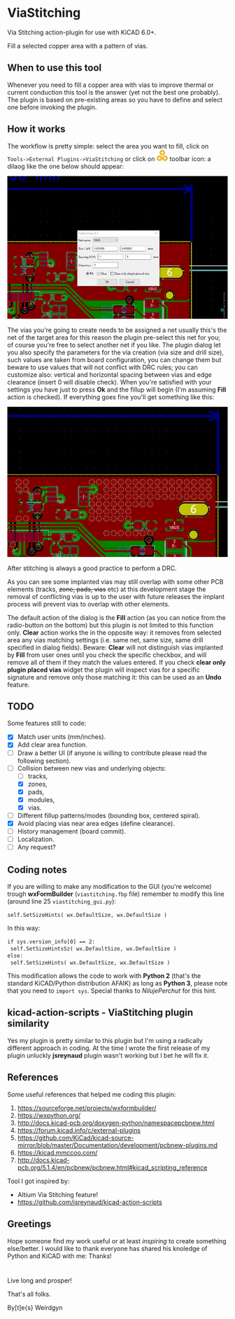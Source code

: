 # ViaStitching

Via Stitching action-plugin for use with KiCAD 6.0+.

Fill a selected copper area with a pattern of vias.

## When to use this tool

Whenever you need to fill a copper area with vias to improve thermal or current conduction this tool is the answer (yet not the best one probably). The plugin is based on pre-existing areas so you have to define and select one before invoking the plugin.

## How it works

The workflow is pretty simple: select the area you want to fill, click on ```Tools->External Plugins->ViaStitching``` or click on ![AddNet icon](viastitching.png?raw=true) toolbar icon: a dilaog like the one below should appear:

![AddNet dialog](pictures/viastitching_dialog.PNG?raw=true "ViaStitching dialog")

The vias you're going to create needs to be assigned a net usually this's the net of the target area for this reason the plugin pre-select this net for you; of course you're free to select another net if you like.
The plugin dialog let you also specify the parameters for the via creation (via size and drill size), such values are taken from board configuration, you can change them but beware to use values that will not conflict with DRC rules; you can customize also: vertical and horizontal spacing between vias and edge clearance (insert 0 will disable check).
When you're satisfied with your settings you have just to press __Ok__ and the fillup will begin (I'm assuming __Fill__ action is checked).
If everything goes fine you'll get something like this:

![viastitching result](pictures/viastitching_result.PNG?raw=true "ViaStitching result")

After stitching is always a good practice to perform a DRC.

As you can see some implanted vias may still overlap with some other PCB elements (tracks, ~~zone, pads, vias~~ etc) at this development stage the removal of conflicting vias is up to the user with future releases the implant process will prevent vias to overlap with other elements.

The default action of the dialog is the __Fill__ action (as you can notice from the radio-button on the bottom) but this plugin is not limited to this function only. __Clear__ action works the in the opposite way: it removes from selected area any vias matching settings (i.e. same net, same size, same drill specified in dialog fields). Beware: __Clear__ will not distinguish vias implanted by __Fill__ from user ones until you check the specific checkbox, and will remove all of them if they match the values entered. If you check __clear only plugin placed vias__ widget the plugin will inspect vias for a specific signature and remove only those matching it: this can be used as an __Undo__ feature.

## TODO

Some features still to code:
- [x] Match user units (mm/inches).
- [x] Add clear area function.
- [ ] Draw a better UI (if anyone is willing to contribute please read the following section).
- [ ] Collision between new vias and underlying objects: 
   - [ ] tracks, 
   - [x] zones, 
   - [x] pads,
   - [x] modules,
   - [x] vias.
- [ ] Different fillup patterns/modes (bounding box, centered spiral).
- [x] Avoid placing vias near area edges (define clearance).
- [ ] History management (board commit).
- [ ] Localization.
- [ ] Any request?

## Coding notes

If you are willing to make any modification to the GUI (you're welcome) trough __wxFormBuilder__ (```viastitching.fbp``` file) remember to modify this line (around line 25 ```viastitching_gui.py```):
```
self.SetSizeHints( wx.DefaultSize, wx.DefaultSize )
```
In this way:
```
if sys.version_info[0] == 2:
 self.SetSizeHintsSz( wx.DefaultSize, wx.DefaultSize )
else:
 self.SetSizeHints( wx.DefaultSize, wx.DefaultSize )
```
This modification allows the code to work with __Python 2__ (that's the standard KiCAD/Python distribution AFAIK) as long as __Python 3__, please note that you need to ```import sys```. Special thanks to *NilujePerchut* for this hint.

## kicad-action-scripts - ViaStitching plugin similarity

Yes my plugin is pretty similar to this plugin but I'm using a radically different approach in coding. At the time I wrote the first release of my plugin unluckly __jsreynaud__ plugin wasn't working but I bet he will fix it.

## References

Some useful references that helped me coding this plugin:
1. https://sourceforge.net/projects/wxformbuilder/
2. https://wxpython.org/
3. http://docs.kicad-pcb.org/doxygen-python/namespacepcbnew.html
4. https://forum.kicad.info/c/external-plugins
5. https://github.com/KiCad/kicad-source-mirror/blob/master/Documentation/development/pcbnew-plugins.md
6. https://kicad.mmccoo.com/
7. http://docs.kicad-pcb.org/5.1.4/en/pcbnew/pcbnew.html#kicad_scripting_reference


Tool I got inspired by:
- Altium Via Stitching feature!
- https://github.com/jsreynaud/kicad-action-scripts

## Greetings

Hope someone find my work useful or at least *inspiring* to create something else/better.
I would like to thank everyone has shared his knoledge of Python and KiCAD with me: Thanks!

#

Live long and prosper!

That's all folks.

By[t]e{s}
 Weirdgyn
